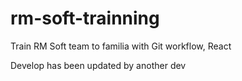 # rm-soft-trainning
Train RM Soft team to familia with Git workflow, React

Develop has been updated by another dev
